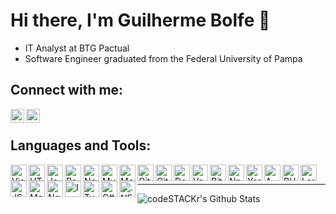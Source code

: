 # Hi there, I'm Guilherme Bolfe 👋

* IT Analyst at BTG Pactual
* Software Engineer graduated from the Federal University of Pampa

## Connect with me:

[<img align="left" alt="LinkedIn" width="22px" src="https://cdn.jsdelivr.net/npm/simple-icons@v3/icons/linkedin.svg" />][linkedin]
[<img align="left" alt="Mail" width="22px" src="https://cdn.jsdelivr.net/npm/simple-icons@3.3.0/icons/gmail.svg" />][mail]

<br/>

## Languages and Tools:

<img align="left" alt="Visual Studio Code" width="26px" src="https://cdn.jsdelivr.net/npm/simple-icons@3.3.0/icons/visualstudiocode.svg" />
<img align="left" alt="HTML5" width="26px" src="https://cdn.jsdelivr.net/npm/simple-icons@3.3.0/icons/html5.svg" />
<img align="left" alt="JavaScript" width="26px" src="https://cdn.jsdelivr.net/npm/simple-icons@3.3.0/icons/javascript.svg" />
<img align="left" alt="React" width="26px" src="https://cdn.jsdelivr.net/npm/simple-icons@3.3.0/icons/react.svg" />
<img align="left" alt="Node.js" width="26px" src="https://cdn.jsdelivr.net/npm/simple-icons@3.3.0/icons/node-dot-js.svg" /
<img align="left" alt="Postgres" width="26px" src="https://cdn.jsdelivr.net/npm/simple-icons@3.3.0/icons/postgresql.svg" />
<img align="left" alt="MySQL" width="26px" src="https://cdn.jsdelivr.net/npm/simple-icons@3.3.0/icons/mysql.svg" />
<img align="left" alt="MongoDB" width="26px" src="https://cdn.jsdelivr.net/npm/simple-icons@3.3.0/icons/mongodb.svg" />
<img align="left" alt="Git" width="26px" src="https://cdn.jsdelivr.net/npm/simple-icons@3.3.0/icons/git.svg" />
<img align="left" alt="GitHub" width="26px" src="https://cdn.jsdelivr.net/npm/simple-icons@3.3.0/icons/github.svg" />
<img align="left" alt="Docker" width="26px" src="https://cdn.jsdelivr.net/npm/simple-icons@3.3.0/icons/docker.svg" />
<img align="left" alt="Vagrant" width="26px" src="https://cdn.jsdelivr.net/npm/simple-icons@3.3.0/icons/vagrant.svg" />
<img align="left" alt="Bitbucket" width="26px" src="https://cdn.jsdelivr.net/npm/simple-icons@3.3.0/icons/bitbucket.svg" />
<img align="left" alt="Npm" width="26px" src="https://cdn.jsdelivr.net/npm/simple-icons@3.3.0/icons/npm.svg" />
<img align="left" alt="Yarn" width="26px" src="https://cdn.jsdelivr.net/npm/simple-icons@3.3.0/icons/yarn.svg" />
<img align="left" alt="AWS" width="26px" src="https://cdn.jsdelivr.net/npm/simple-icons@3.3.0/icons/amazonaws.svg" />
<img align="left" alt="PHP" width="26px" src="https://cdn.jsdelivr.net/npm/simple-icons@3.3.0/icons/php.svg" />
<img align="left" alt="Laravel" width="26px" src="https://cdn.jsdelivr.net/npm/simple-icons@3.3.0/icons/laravel.svg" />
<img align="left" alt="JSON Web Token" width="26px" src="https://cdn.jsdelivr.net/npm/simple-icons@3.3.0/icons/jsonwebtokens.svg" />
<img align="left" alt="Material UI" width="26px" src="https://cdn.jsdelivr.net/npm/simple-icons@3.3.0/icons/material-ui.svg" />
<img align="left" alt="Ngnix" width="26px" src="https://cdn.jsdelivr.net/npm/simple-icons@3.3.0/icons/nginx.svg" />
<img align="left" alt="Insomnia" width="26px" src="https://cdn.jsdelivr.net/npm/simple-icons@3.3.0/icons/insomnia.svg" />
<img align="left" alt="Typescript" width="26px" src="https://cdn.jsdelivr.net/npm/simple-icons@3.3.0/icons/typescript.svg" />
<img align="left" alt="C#" width="26px" src="https://cdn.jsdelivr.net/npm/simple-icons@3.3.0/icons/csharp.svg" />
<img align="left" alt=".NET" width="26px" src="https://cdn.jsdelivr.net/npm/simple-icons@3.3.0/icons/dot-net.svg" />

<br/>

---

<img align="left" alt="codeSTACKr's Github Stats" src="https://github-readme-stats.vercel.app/api?username=guilhermebolfe11&show_icons=true&hide_border=true" />


[linkedin]: https://www.linkedin.com/in/guilherme-bolfe/
[mail]: mailto:bolfeguilherme@gmail.com
